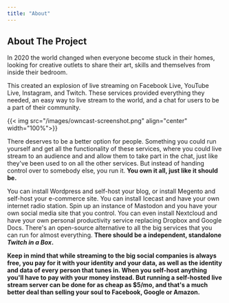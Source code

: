 ```yaml
---
title: "About"
---
```


## About The Project

In 2020 the world changed when everyone become stuck in their homes, looking for creative outlets to share their art, skills and themselves from inside their bedroom.

This created an explosion of live streaming on Facebook Live, YouTube Live, Instagram, and Twitch.  These services provided everything they needed, an easy way to live stream to the world, and a chat for users to be a part of their community.

{{< img src="/images/owncast-screenshot.png" align="center" width="100%">}}

There deserves to be a better option for people. Something you could run yourself and get all the functionality of these services, where you could live stream to an audience and and allow them to take part in the chat, just like they've been used to on all the other services. But instead of handing control over to somebody else, you run it.  **You own it all, just like it should be.**

You can install Wordpress and self-host your blog, or install Megento and self-host your e-commerce site.  You can install Icecast and have your own internet radio station.  Spin up an instance of Mastodon and you have your own social media site that you control.  You can even install Nextcloud and have your own personal productivity service replacing Dropbox and Google Docs.  There's an open-source alternative to all the big services that you can run for almost everything. **There should be a independent, standalone _Twitch in a Box_.**

**Keep in mind that while streaming to the big social companies is always free, you pay for it with your identity and your data, as well as the identity and data of every person that tunes in.  When you self-host anything you'll have to pay with your money instead.  But running a self-hosted live stream server can be done for as cheap as $5/mo, and that's a much better deal than selling your soul to Facebook, Google or Amazon.**